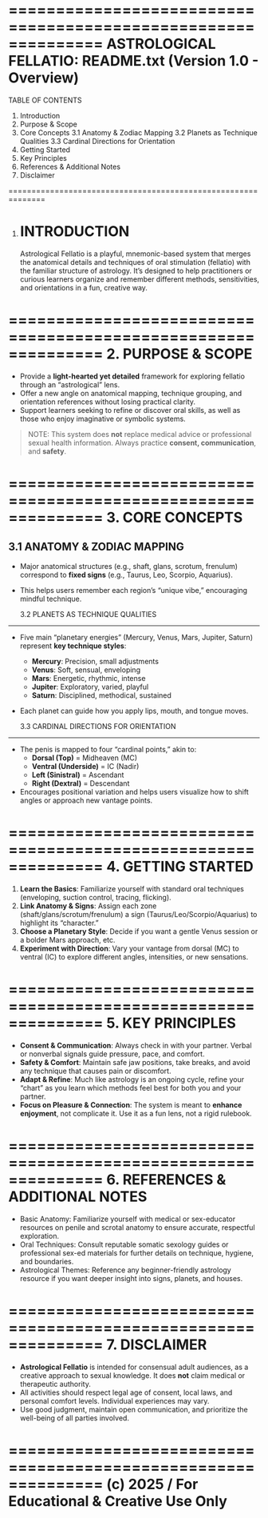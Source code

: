 ==============================================================
ASTROLOGICAL FELLATIO: README.txt
(Version 1.0 - Overview)
==============================================================

TABLE OF CONTENTS

1. Introduction
2. Purpose & Scope
3. Core Concepts
   3.1 Anatomy & Zodiac Mapping
   3.2 Planets as Technique Qualities
   3.3 Cardinal Directions for Orientation
4. Getting Started
5. Key Principles
6. References & Additional Notes
7. Disclaimer

==============================================================

1. # INTRODUCTION
   Astrological Fellatio is a playful, mnemonic-based system that merges
   the anatomical details and techniques of oral stimulation (fellatio)
   with the familiar structure of astrology. It’s designed to help
   practitioners or curious learners organize and remember different
   methods, sensitivities, and orientations in a fun, creative way.

============================================================== 2. PURPOSE & SCOPE
==============================================================

- Provide a **light-hearted yet detailed** framework for exploring
  fellatio through an “astrological” lens.
- Offer a new angle on anatomical mapping, technique grouping,
  and orientation references without losing practical clarity.
- Support learners seeking to refine or discover oral skills, as
  well as those who enjoy imaginative or symbolic systems.

> NOTE: This system does **not** replace medical advice or professional
> sexual health information. Always practice **consent, communication**,
> and **safety**.

============================================================== 3. CORE CONCEPTS
==============================================================

## 3.1 ANATOMY & ZODIAC MAPPING

- Major anatomical structures (e.g., shaft, glans, scrotum, frenulum)
  correspond to **fixed signs** (e.g., Taurus, Leo, Scorpio, Aquarius).
- This helps users remember each region’s “unique vibe,”
  encouraging mindful technique.

  3.2 PLANETS AS TECHNIQUE QUALITIES

---

- Five main “planetary energies” (Mercury, Venus, Mars, Jupiter,
  Saturn) represent **key technique styles**:
  - **Mercury**: Precision, small adjustments
  - **Venus**: Soft, sensual, enveloping
  - **Mars**: Energetic, rhythmic, intense
  - **Jupiter**: Exploratory, varied, playful
  - **Saturn**: Disciplined, methodical, sustained
- Each planet can guide how you apply lips, mouth, and tongue moves.

  3.3 CARDINAL DIRECTIONS FOR ORIENTATION

---

- The penis is mapped to four “cardinal points,” akin to:
  - **Dorsal (Top)** = Midheaven (MC)
  - **Ventral (Underside)** = IC (Nadir)
  - **Left (Sinistral)** = Ascendant
  - **Right (Dextral)** = Descendant
- Encourages positional variation and helps users visualize
  how to shift angles or approach new vantage points.

============================================================== 4. GETTING STARTED
==============================================================

1. **Learn the Basics**: Familiarize yourself with standard
   oral techniques (enveloping, suction control, tracing, flicking).
2. **Link Anatomy & Signs**: Assign each zone (shaft/glans/scrotum/frenulum)
   a sign (Taurus/Leo/Scorpio/Aquarius) to highlight its “character.”
3. **Choose a Planetary Style**: Decide if you want a gentle Venus
   session or a bolder Mars approach, etc.
4. **Experiment with Direction**: Vary your vantage from dorsal
   (MC) to ventral (IC) to explore different angles, intensities,
   or new sensations.

============================================================== 5. KEY PRINCIPLES
==============================================================

- **Consent & Communication**: Always check in with your partner.
  Verbal or nonverbal signals guide pressure, pace, and comfort.
- **Safety & Comfort**: Maintain safe jaw positions, take breaks,
  and avoid any technique that causes pain or discomfort.
- **Adapt & Refine**: Much like astrology is an ongoing cycle,
  refine your “chart” as you learn which methods feel best for
  both you and your partner.
- **Focus on Pleasure & Connection**: The system is meant to
  **enhance enjoyment**, not complicate it. Use it as a fun lens,
  not a rigid rulebook.

============================================================== 6. REFERENCES & ADDITIONAL NOTES
==============================================================

- Basic Anatomy: Familiarize yourself with medical or sex-educator
  resources on penile and scrotal anatomy to ensure accurate,
  respectful exploration.
- Oral Techniques: Consult reputable somatic sexology guides or
  professional sex-ed materials for further details on technique,
  hygiene, and boundaries.
- Astrological Themes: Reference any beginner-friendly astrology
  resource if you want deeper insight into signs, planets, and
  houses.

============================================================== 7. DISCLAIMER
==============================================================

- **Astrological Fellatio** is intended for consensual adult
  audiences, as a creative approach to sexual knowledge. It does
  **not** claim medical or therapeutic authority.
- All activities should respect legal age of consent, local laws,
  and personal comfort levels. Individual experiences may vary.
- Use good judgment, maintain open communication, and prioritize
  the well-being of all parties involved.

==============================================================
(c) 2025 / For Educational & Creative Use Only
==============================================================
